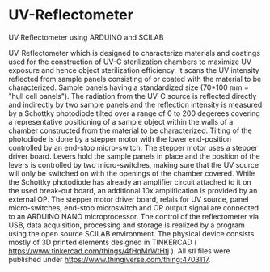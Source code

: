 # UV-Reflectometer
UV Reflectometer using ARDUINO and SCILAB


UV-Reflectometer which is designed to characterize materials and coatings used for the construction of UV-C sterilization chambers to maximize UV exposure and hence object sterilization efficiency. It scans the UV intensity reflected from sample panels consisting of or coated with the material to be characterized. Sample panels having a standardized size (70*100 mm = "hull cell panels"). The radiation from the UV-C source is reflected directly and indirectly by two sample panels and the reflection intensity is measured by a Schottky photodiode tilted over a range of 0 to 200 degerees covering a representative positioning of a sample object within the walls of a chamber constructed from the material to be characterized. Tilting of the photodiode is done by a stepper motor with the lower end-position controlled by an end-stop micro-switch. The stepper motor uses a stepper driver board. Levers hold the sample panels in place and the position of the levers is controlled by two micro-switches, making sure that the UV source will only be switched on with the openings of the chamber covered. While the Schottky photodiode has already an amplifier circuit attached to it on the used break-out board, an additional 10x amplification is provided by an external OP. The stepper motor driver board, relais for UV source, panel micro-switches, end-stop microswitch and OP output signal are connected to an ARDUINO NANO microprocessor. The control of the reflectometer via USB, data acquisition, processing and storage is realized by a program using the open source SCILAB environment. The physical device consists mostly of 3D printed elements designed in TINKERCAD ( https://www.tinkercad.com/things/4fHqMrWtHtj ). All stl files were published under https://www.thingiverse.com/thing:4703117.
